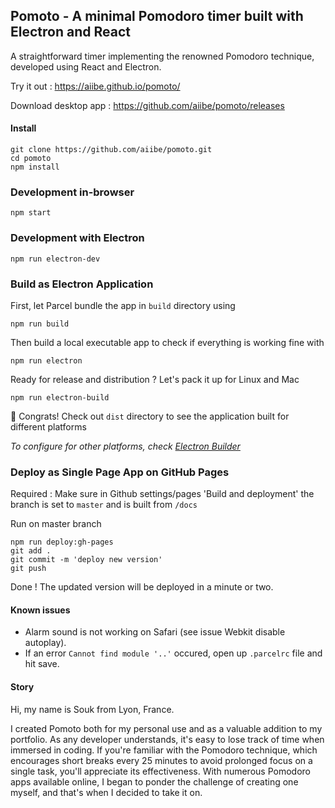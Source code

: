 ## Pomoto - A minimal Pomodoro timer built with Electron and React

A straightforward timer implementing the renowned Pomodoro technique, developed using React and Electron.

Try it out : https://aiibe.github.io/pomoto/

Download desktop app : https://github.com/aiibe/pomoto/releases

#### Install

```
git clone https://github.com/aiibe/pomoto.git
cd pomoto
npm install
```

### Development in-browser

```
npm start
```

### Development with Electron

```
npm run electron-dev
```

### Build as Electron Application

First, let Parcel bundle the app in `build` directory using

```
npm run build
```

Then build a local executable app to check if everything is working fine with

```
npm run electron
```

Ready for release and distribution ? Let's pack it up for Linux and Mac

```
npm run electron-build
```

🎉 Congrats! Check out `dist` directory to see the application built for different platforms

<em>To configure for other platforms, check [Electron Builder](https://www.electron.build/index.html)</em>

### Deploy as Single Page App on GitHub Pages

Required : Make sure in Github settings/pages 'Build and deployment' the branch is set to `master` and is built from `/docs`

Run on master branch

```
npm run deploy:gh-pages
git add .
git commit -m 'deploy new version'
git push
```

Done ! The updated version will be deployed in a minute or two.

#### Known issues

- Alarm sound is not working on Safari (see issue Webkit disable autoplay).
- If an error `Cannot find module '..'` occured, open up `.parcelrc` file and hit save.

#### Story

Hi, my name is Souk from Lyon, France.

I created Pomoto both for my personal use and as a valuable addition to my portfolio. As any developer understands, it's easy to lose track of time when immersed in coding. If you're familiar with the Pomodoro technique, which encourages short breaks every 25 minutes to avoid prolonged focus on a single task, you'll appreciate its effectiveness. With numerous Pomodoro apps available online, I began to ponder the challenge of creating one myself, and that's when I decided to take it on.
